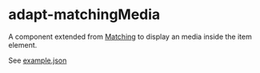 # adapt-matchingMedia

A component extended from [Matching](https://github.com/adaptlearning/adapt-contrib-matching) to display an media inside the item element.

See [example.json](https://github.com/nachocinalli/adapt-matchingMedia/blob/master/example.json)